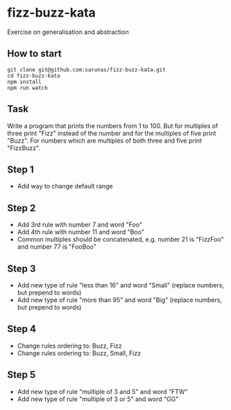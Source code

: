 # fizz-buzz-kata

Exercise on generalisation and abstraction

## How to start

```
git clone git@github.com:sarunas/fizz-buzz-kata.git
cd fizz-buzz-kata
npm install
npm run watch
```

## Task

Write a program that prints the numbers from 1 to 100. But for multiples of three print "Fizz" instead of the number and for the multiples of five print "Buzz". For numbers which are multiples of both three and five print "FizzBuzz".

## Step 1

- Add way to change default range

## Step 2

- Add 3rd rule with number 7 and word "Foo"
- Add 4th rule with number 11 and word "Boo"
- Common multiples should be concatenated, e.g. number 21 is "FizzFoo" and number 77 is "FooBoo"

## Step 3

- Add new type of rule "less than 16" and word "Small" (replace numbers, but prepend to words)
- Add new type of rule "more than 95" and word "Big" (replace numbers, but prepend to words)

## Step 4

- Change rules ordering to: Buzz, Fizz
- Change rules ordering to: Buzz, Small, Fizz

## Step 5

- Add new type of rule "multiple of 3 and 5" and word "FTW"
- Add new type of rule "multiple of 3 or 5" and word "GG"
